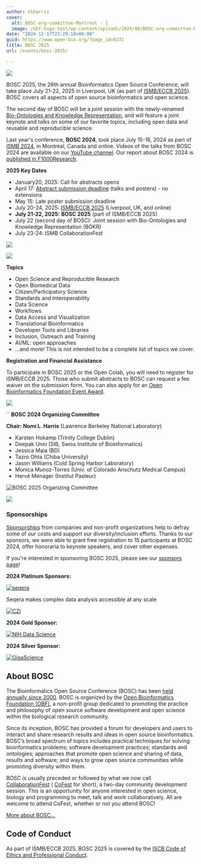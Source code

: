 ```yaml
---
author: nlharris
cover:
  alt: BOSC-org-committee-Montreal - 1
  image: /obf-hugo-test/wp-content/uploads/2024/08/BOSC-org-committee-Montreal-1.jpeg
date: "2024-12-17T23:29:18+00:00"
guid: https://www.open-bio.org/?page_id=8331
title: BOSC 2025
url: /events/bosc-2025/

---
```

![](/obf-hugo-test/wp-content/uploads/2024/12/BOSC-audience-with-Jessica-1.jpeg)



BOSC 2025, the 26th annual Bioinformatics Open Source Conference, will take place July 21-22, 2025 in Liverpool, UK (as part of [ISMB/ECCB 2025](https://www.iscb.org/ismbeccb2025/home)). BOSC covers all aspects of open source bioinformatics and open science.

The second day of BOSC will be a joint session with the newly-renamed
[Bio-Ontologies and Knowledge Representation](https://www.bio-ontologies.org.uk/2025-meeting), and will feature a joint keynote and talks on some of our favorite topics, including open data and reusable and reproducible science.

Last year's conference, **BOSC 2024**, took place July 15-16, 2024 as part of [ISMB 2024](https://www.iscb.org/ismb2024/), in Montréal, Canada and online.
Videos of the talks from BOSC 2024 are available on our [YouTube channel](https://www.youtube.com/@OBFBOSC/). Our report about BOSC 2024 is [published in F1000Research](https://f1000research.com/articles/13-1100).

**2025 Key Dates**

- January20, 2025: Call for abstracts opens
- April 17: [Abstract submission deadline](/obf-hugo-test/events/bosc-2025/submit/) (talks and posters) - no extensions
- May 15: Late poster submission deadline
- July 20-24, 2025: [ISMB/ECCB 2025](https://www.iscb.org/ismbeccb2025/home) (Liverpool, UK, and online)
- **July 21-22, 2025:** **BOSC 2025** (part of ISMB/ECCB 2025)
- July 22 (second day of BOSC): Joint session with Bio-Ontologies and Knowledge Representation (BOKR)
- July 23-24: ISMB CollaborationFest

![](/obf-hugo-test/wp-content/uploads/2024/12/Jason-at-podium-cropped-1.jpeg)

![](/obf-hugo-test/wp-content/uploads/2024/12/Beatrice-Mihalache-with-BOSC-poster.jpg)

**Topics**

- Open Science and Reproducible Research
- Open Biomedical Data
- Citizen/Participatory Science
- Standards and Interoperability
- Data Science
- Workflows
- Data Access and Visualization
- Translational Bioinformatics
- Developer Tools and Libraries
- Inclusion, Outreach and Training
- AI/ML: open approaches
- ...and more! This is not intended to be a complete list of topics we cover.

**Registration and Financial Assistance**

To participate in BOSC 2025 or the Open Colab, you will need to register for ISMB/ECCB 2025. Those who submit abstracts to BOSC can request a fee waiver on the submission form. You can also apply for an [Open Bioinformatics Foundation Event Award](/obf-hugo-test/event-awards/).

![](/obf-hugo-test/wp-content/uploads/2024/08/Panel-only-1.jpeg)

``
**BOSC 2024 Organizing Committee**

**Chair: Nomi L. Harris** (Lawrence Berkeley National Laboratory)

- Karsten Hokamp (Trinity College Dublin)
- Deepak Unni (SIB, Swiss Institute of Bioinformatics)
- Jessica Maia (BD)
- Tazro Ohta (Chiba University)
- Jason Williams (Cold Spring Harbor Laboratory)
- Monica Munoz-Torres (Univ. of Colorado Anschutz Medical Campus)
- Hervé Ménager (Institut Pasteur)

![BOSC 2025 Organizing Committee](/obf-hugo-test/wp-content/uploads/2024/12/BOSC-2025-org-committee-square.png)



![](/obf-hugo-test/wp-content/uploads/2024/08/Larry-and-Melanie-in-BOSC-audience-1.jpeg)

### Sponsorships

[Sponsorships](/obf-hugo-test/events/bosc/sponsors/) from companies and non-profit organizations help to defray some of our costs and support our diversity/inclusion efforts. Thanks to our sponsors, we were able to grant free registration to 15 participants at BOSC 2024, offer honoraria to keynote speakers, and cover other expenses.

If you're interested in sponsoring BOSC 2025, please see our [sponsors page](/obf-hugo-test/events/bosc/sponsors/)!





**2024 Platinum Sponsors:**

[![seqera](/obf-hugo-test/wp-content/uploads/2024/04/Logo_Seqera-Color.png)](https://seqera.io/)

Seqera makes complex data analysis accessible at any scale  

[![CZI](/obf-hugo-test/wp-content/uploads/2021/06/CZI_Logotype_RGB.jpg)](https://chanzuckerberg.com/science)

**2024 Gold Sponsor:**

[![NIH Data Science](/obf-hugo-test/wp-content/uploads/2024/04/NIH-ODSS_Horizontal_1Color-653.jpg)](https://datascience.nih.gov/)



**2024 Silver Sponsor:**

[![GigaScience](/obf-hugo-test/wp-content/uploads/2019/05/Gigascience.png)](https://academic.oup.com/gigascience)

## About BOSC

The Bioinformatics Open Source Conference (BOSC) has been [held annually since 2000](/obf-hugo-test/events/bosc/about/). BOSC is organized by the [Open Bioinformatics Foundation (OBF)](/obf-hugo-test/wiki/Main_Page), a non-profit group dedicated to promoting the practice and philosophy of open source software development and open science within the biological research community.

Since its inception, BOSC has provided a forum for developers and users to interact and share research results and ideas in open source bioinformatics. BOSC’s broad spectrum of topics includes practical techniques for solving bioinformatics problems; software development practices; standards and ontologies; approaches that promote open science and sharing of data, results and software; and ways to grow open source communities while promoting diversity within them.

BOSC is usually preceded or followed by what we now call [CollaborationFest](/obf-hugo-test/events/bosc-2024/obf-bosc-collaborationfest-2024/) ( [CoFest](/obf-hugo-test/events/bosc-2024/obf-bosc-collaborationfest-2024/) for short), a two-day community development session. This is an opportunity for anyone interested in open science, biology and programming to meet, talk and work collaboratively. All are welcome to attend CoFest, whether or not you attend BOSC!

[More about BOSC...](/obf-hugo-test/events/bosc/about/)

## Code of Conduct

As part of ISMB/ECCB 2025, BOSC 2025 is covered by the [ISCB Code of Ethics and Professional Conduct](https://www.iscb.org/iscb-policy-statements/iscb-code-of-ethics-and-professional-conduct).
